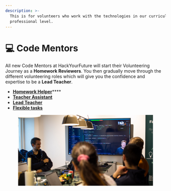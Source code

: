 ```yaml
---
description: >-
  This is for volunteers who work with the technologies in our curriculum on a
  professional level.
---
```


# 💻 Code Mentors

All new Code Mentors at HackYourFuture will start their Volunteering Journey as a **Homework Reviewers**. You then gradually move through the different volunteering roles which will give you the confidence and expertise to be a **Lead Teacher**.

* [**Homework Helper**](homework-reviewer.md)****
* ****[**Teacher Assistant**](teaching-assistant.md)****
* ****[**Lead Teacher**](lead-teacher.md)****
* [**Flexible tasks**](flexible-tasks.md)

<figure><img src="../../.gitbook/assets/Screenshot 2023-03-14 at 09.45.05.png" alt=""><figcaption></figcaption></figure>
